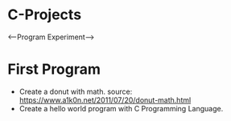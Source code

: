 # C-Projects
&lt;--Program Experiment-->
# First Program
- Create a donut with math. source: https://www.a1k0n.net/2011/07/20/donut-math.html
- Create a hello world program with C Programming Language.

